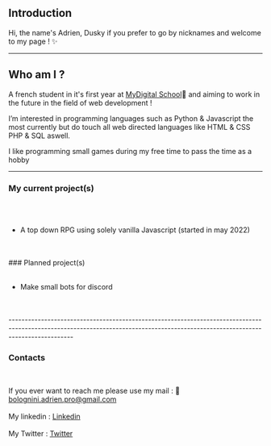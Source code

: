 


## Introduction 


Hi, the name's Adrien, Dusky if you prefer to go by nicknames and welcome to my page ! ✨


--------------------------------------------------------------------------------------------------------------------------------------------------------------------------------

## Who am I ?


A french student in it's first year at [MyDigital School](https://www.mydigitalschool.com/)🧠 and aiming to work in the future in the field of web development !

I’m interested in programming languages such as Python & Javascript the most currently but do touch all web directed languages like HTML & CSS PHP & SQL aswell.

I like programming small games during my free time to pass the time as a hobby

--------------------------------------------------------------------------------------------------------------------------------------------------------------------------------

### My current project(s)
<br>
<br>

- A top down RPG using solely vanilla Javascript (started in may 2022)

<br>
<br>
### Planned project(s)
<br>
<br>

- Make small bots for discord

<br>
<br>
--------------------------------------------------------------------------------------------------------------------------------------------------------------------------------

### Contacts
<br>

If you ever want to reach me please use my mail : 
📩 bolognini.adrien.pro@gmail.com
<br>
<br>
My linkedin : [Linkedin](https://www.linkedin.com/in/adrien-bolognini-765bba220/)
<br>
<br>
My Twitter : [Twitter](https://twitter.com/AdrienBolognini)
